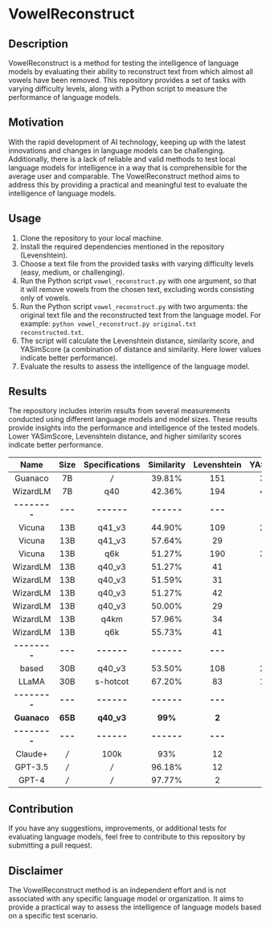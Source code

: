 # VowelReconstruct

## Description
VowelReconstruct is a method for testing the intelligence of language models by evaluating their ability to reconstruct text from which almost all vowels have been removed. This repository provides a set of tasks with varying difficulty levels, along with a Python script to measure the performance of language models.

## Motivation
With the rapid development of AI technology, keeping up with the latest innovations and changes in language models can be challenging. Additionally, there is a lack of reliable and valid methods to test local language models for intelligence in a way that is comprehensible for the average user and comparable. The VowelReconstruct method aims to address this by providing a practical and meaningful test to evaluate the intelligence of language models.

## Usage
1. Clone the repository to your local machine.
2. Install the required dependencies mentioned in the repository (Levenshtein).
3. Choose a text file from the provided tasks with varying difficulty levels (easy, medium, or challenging).
4. Run the Python script `vowel_reconstruct.py` with one argument, so that it will remove vowels from the chosen text, excluding words consisting only of vowels.
5. Run the Python script `vowel_reconstruct.py` with two arguments: the original text file and the reconstructed text from the language model. For example: `python vowel_reconstruct.py original.txt reconstructed.txt`.
6. The script will calculate the Levenshtein distance, similarity score, and YASimScore (a combination of distance and similarity. Here lower values indicate better performance).
7. Evaluate the results to assess the intelligence of the language model.

## Results
The repository includes interim results from several measurements conducted using different language models and model sizes. These results provide insights into the performance and intelligence of the tested models. Lower YASimScore, Levenshtein distance, and higher similarity scores indicate better performance.

|     Name     |  Size   | Specifications | Similarity | Levenshtein | YASimScore |
|:------------:|:-------:|:--------------:|:----------:|:-----------:|:----------:|
|   Guanaco    |   7B    |      */*       |   39.81%   |     151     |   379.29   |
|   WizardLM   |   7B    |      q40       |   42.36%   |     194     |   457.90   |
| **--------** | **---** |   **------**   | **------** |   **---**   |  **---**   |
|    Vicuna    |   13B   |     q41_v3     |   44.90%   |     109     |   242.76   |
|    Vicuna    |   13B   |     q41_v3     |   57.64%   |     29      |   50.31    |
|    Vicuna    |   13B   |      q6k       |   51.27%   |     190     |   370.82   |
|   WizardLM   |   13B   |     q40_v3     |   51.27%   |     41      |   79.95    |
|   WizardLM   |   13B   |     q40_v3     |   51.59%   |     31      |   60.09    |
|   WizardLM   |   13B   |     q40_v3     |   51.27%   |     42      |   81.92    |
|   WizardLM   |   13B   |     q40_v3     |   50.00%   |     29      |   58.00    |
|   WizardLM   |   13B   |      q4km      |   57.96%   |     34      |   58.64    |
|   WizardLM   |   13B   |      q6k       |   55.73%   |     41      |   73.52    |
| **--------** | **---** |   **------**   | **------** |   **---**   |  **---**   |
|    based     |   30B   |     q40_v3     |   53.50%   |     108     |   201.87   |
|    LLaMA     |   30B   |    s-hotcot    |   67.20%   |     83      |   123.45   |
| **--------** | **---** |   **------**   | **------** |   **---**   |  **---**   |
| **Guanaco**  | **65B** |   **q40_v3**   |  **99%**   |    **2**    |  **2.01**  |
| **--------** | **---** |   **------**   | **------** |   **---**   |  **---**   |
|   Claude+    |   */*   |      100k      |    93%     |     12      |   12.90    |
|   GPT-3.5    |   */*   |      */*       |   96.18%   |     12      |   12.48    |
|    GPT-4     |   */*   |      */*       |   97.77%   |      2      |    2.04    |

## Contribution
If you have any suggestions, improvements, or additional tests for evaluating language models, feel free to contribute to this repository by submitting a pull request.

## Disclaimer
The VowelReconstruct method is an independent effort and is not associated with any specific language model or organization. It aims to provide a practical way to assess the intelligence of language models based on a specific test scenario.
